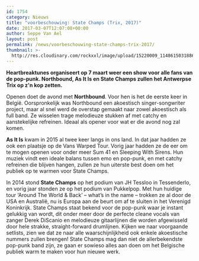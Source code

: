 ```yaml
---
id: 1754
category: Nieuws
title: "voorbeschouwing: State Champs (Trix, 2017)"
date: 2017-03-07T12:07:08+00:00
author: Seppe Van Ael
layout: post
permalink: /news/voorbeschouwing-state-champs-trix-2017/
thumbnail: >-
  http://res.cloudinary.com/rockxxl/image/upload/15220009_1148615031886323_6227064647380899619_n.jpg
---
```

**Heartbreaktunes organiseert op 7 maart weer een show voor alle fans van de pop-punk. Northbound, As It Is en State Champs zullen het Antwerpse Trix op z'n kop zetten.**

Openen doet de avond met **Northbound**. Voor hen is het de eerste keer in België. Oorspronkelijk was Northbound een akoestisch singer-songwriter project, maar al snel werd de overstap gemaakt naar zowel akoestisch als full band. Ze wisselen trage melodieuze stukken af met catchy en aanstekelijke refreinen. Ideaal als opener voor wat er die avond nog zal komen.



**As It Is** kwam in 2015 al twee keer langs in ons land. In dat jaar hadden ze ook een plaatsje op de Vans Warped Tour. Vorig jaar hadden ze de eer om te mogen openen voor onder meer Sum 41 en Sleeping With Sirens. Hun muziek vindt een ideale balans tussen emo en pop-punk, en met catchy refreinen die blijven hangen, zullen ze hun uiterste best doen om het publiek op te warmen voor State Champs.



In 2014 stond **State Champs** op het podium van JH Tessloo in Tessenderlo, en vorig jaar stonden ze op het podium van Pukkelpop. Met hun huidige tour ‘Around The World & Back’ – what’s in the name – trokken ze al door de USA en Australië, nu is Europa aan de beurt om af te sluiten in het Verenigd Koninkrijk. State Champs staat bekend voor de pop-punk waar je instant gelukkig van wordt, dit onder meer door de perfecte cleane vocals van zanger Derek DiScanio en melodieuze gitaarlijnen die worden afgewisseld door hele strakke, straight-forward drumlijnen. Kijken we naar voorgaande setlists, zien we dat ze naar alle waarschijnlijkheid ook enkele akoestische nummers zullen brengen! State Champs mag dan niet de allerbekendste pop-punk band zijn, ze gaan er sowieso alles aan doen om het Belgische publiek warm te maken voor hun nieuwe werk.
